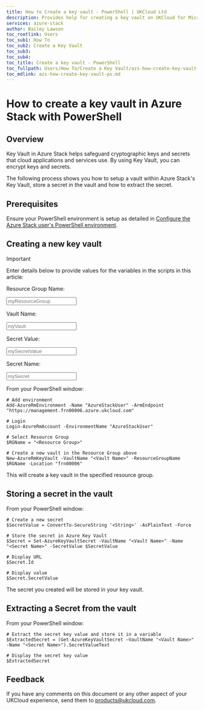 ```yaml
---
title: How to Create a key vault - PowerShell | UKCloud Ltd
description: Provides help for creating a key vault on UKCloud for Microsoft Azure
services: azure-stack
author: Bailey Lawson
toc_rootlink: Users
toc_sub1: How To
toc_sub2: Create a Key Vault
toc_sub3:
toc_sub4:
toc_title: Create a key vault - PowerShell
toc_fullpath: Users/How To/Create a Key Vault/azs-how-create-key-vault-ps.md
toc_mdlink: azs-how-create-key-vault-ps.md
---
```


# How to create a key vault in Azure Stack with PowerShell

## Overview

Key Vault in Azure Stack helps safeguard cryptographic keys and secrets that cloud applications and services use. By using Key Vault, you can encrypt keys and secrets.

The following process shows you how to setup a vault within Azure Stack's Key Vault, store a secret in the vault and how to extract the secret.

## Prerequisites

Ensure your PowerShell environment is setup as detailed in [Configure the Azure Stack user's PowerShell environment](azs-how-configure-powershell-users.md).

## Creating a new key vault

> [!IMPORTANT]
> Enter details below to provide values for the variables in the scripts in this article:
>
> Resource Group Name: <form oninput="result.value=resourcegroup.value" id="resourcegroup" style="display: inline;" >
> <input  type="text" id="resourcegroup" name="resourcegroup" style="display: inline;" placeholder="myResourceGroup"/></form>
>
> Vault Name: <form oninput="result.value=vaultname.value;result2.value=vaultname.value;result3.value=vaultname.value" id="vaultname" style="display: inline;">
> <input  type="text" id="vaultname" name="vaultname" style="display: inline;" placeholder="myVault"/></form>
>
> Secret Value: <form oninput="result.value=secretvalue.value" id="secretvalue" style="display: inline;">
> <input  type="text" id="secretvalue" name="secretvalue" style="display: inline;" placeholder="mySecretValue"/></form>
>
> Secret Name: <form oninput="result.value=secretname.value;result2.value=secretname.value" id="secretname" style="display: inline;">
> <input  type="text" id="secretname" name="secretname" style="display: inline;" placeholder="mySecret"/></form>

From your PowerShell window:

<pre><code class="language-PowerShell"># Add environment
Add-AzureRmEnvironment -Name "AzureStackUser" -ArmEndpoint "https://management.frn00006.azure.ukcloud.com"

# Login
Login-AzureRmAccount -EnvironmentName "AzureStackUser"

# Select Resource Group
$RGName = "<output form="resourcegroup" name="result" style="display: inline;">&lt;Resource Group&gt;</output>"

# Create a new vault in the Resource Group above
New-AzureRmKeyVault -VaultName "<output form="vaultname" name="result" style="display: inline;">&lt;Vault Name&gt;</output>" -ResourceGroupName $RGName -Location "frn00006"
</code></pre>

This will create a key vault in the specified resource group.

## Storing a secret in the vault

From your PowerShell window:

<pre><code class="language-PowerShell"># Create a new secret
$SecretValue = ConvertTo-SecureString '<output form="secretvalue" name="result" style="display: inline;">&lt;String&gt;</output>' -AsPlainText -Force

# Store the secret in Azure Key Vault
$Secret = Set-AzureKeyVaultSecret -VaultName "<output form="vaultname" name="result2" style="display: inline;">&lt;Vault Name&gt;</output>" -Name "<output form="secretname" name="result" style="display: inline;">&lt;Secret Name&gt;</output>" -SecretValue $SecretValue

# Display URL
$Secret.Id

# Display value
$Secret.SecretValue
</code></pre>

The secret you created will be stored in your key vault.

## Extracting a Secret from the vault

From your PowerShell window:

<pre><code class="language-PowerShell"># Extract the secret key value and store it in a variable
$ExtractedSecret = (Get-AzureKeyVaultSecret –VaultName "<output form="vaultname" name="result3" style="display: inline;">&lt;Vault Name&gt;</output>" -Name "<output form="secretname" name="result2" style="display: inline;">&lt;Secret Name&gt;</output>").SecretValueText

# Display the secret key value
$ExtractedSecret
</code></pre>

## Feedback

If you have any comments on this document or any other aspect of your UKCloud experience, send them to <products@ukcloud.com>.
